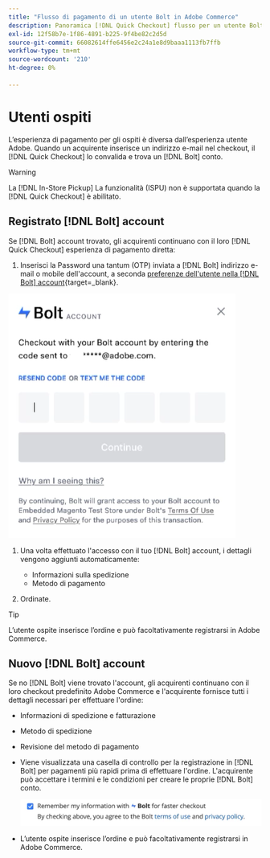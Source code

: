 ```yaml
---
title: "Flusso di pagamento di un utente Bolt in Adobe Commerce"
description: Panoramica [!DNL Quick Checkout] flusso per un utente Bolt in Adobe Commerce.
exl-id: 12f58b7e-1f86-4891-b225-9f4be82c2d5d
source-git-commit: 66082614ffe6456e2c24a1e8d9baaa1113fb7ffb
workflow-type: tm+mt
source-wordcount: '210'
ht-degree: 0%

---
```


# Utenti ospiti

L’esperienza di pagamento per gli ospiti è diversa dall’esperienza utente Adobe. Quando un acquirente inserisce un indirizzo e-mail nel checkout, il [!DNL Quick Checkout] lo convalida e trova un [!DNL Bolt] conto.

>[!WARNING]
>
> La [!DNL In-Store Pickup] La funzionalità (ISPU) non è supportata quando la [!DNL Quick Checkout] è abilitato.

## Registrato [!DNL Bolt] account

Se [!DNL Bolt] account trovato, gli acquirenti continuano con il loro [!DNL Quick Checkout] esperienza di pagamento diretta:

1. Inserisci la Password una tantum (OTP) inviata a [!DNL Bolt] indirizzo e-mail o mobile dell&#39;account, a seconda [preferenze dell&#39;utente nella [!DNL Bolt] account](https://help.bolt.com/shoppers/account/account-settings/#how-to-set-preferred-login-method){target=_blank}.

![Popup OTP](assets/pop-up.png)

1. Una volta effettuato l&#39;accesso con il tuo [!DNL Bolt] account, i dettagli vengono aggiunti automaticamente:

   - Informazioni sulla spedizione
   - Metodo di pagamento

1. Ordinate.

>[!TIP]
>
> L’utente ospite inserisce l’ordine e può facoltativamente registrarsi in Adobe Commerce.

## Nuovo [!DNL Bolt] account

Se no [!DNL Bolt] viene trovato l&#39;account, gli acquirenti continuano con il loro checkout predefinito Adobe Commerce e l&#39;acquirente fornisce tutti i dettagli necessari per effettuare l&#39;ordine:

- Informazioni di spedizione e fatturazione
- Metodo di spedizione
- Revisione del metodo di pagamento
- Viene visualizzata una casella di controllo per la registrazione in [!DNL Bolt] per pagamenti più rapidi prima di effettuare l&#39;ordine. L&#39;acquirente può accettare i termini e le condizioni per creare le proprie [!DNL Bolt] conto.

   ![Ricorda [!DNL Bolt]](assets/checkbox-remember-bolt.png)

- L’utente ospite inserisce l’ordine e può facoltativamente registrarsi in Adobe Commerce.
